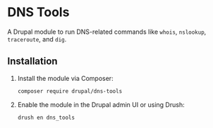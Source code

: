 # DNS Tools

A Drupal module to run DNS-related commands like `whois`, `nslookup`, `traceroute`, and `dig`.

## Installation

1. Install the module via Composer:
   ```bash
   composer require drupal/dns-tools
   
   
2. Enable the module in the Drupal admin UI or using Drush:
    ```bash
    drush en dns_tools
